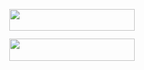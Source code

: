 <p align="center"><a href="https://heroku.com/deploy?template=https://github.com/MR-KANNADIGA/AGORA-MUSIC](https://dashboard.heroku.com/new?template=https://github.com/MR-KANNADIGA/AGORA-MUSIC)"> <img src="https://img.shields.io/badge/Deploy%20To%20Heroku-yellow?style=for-the-badge&logo=heroku" width="220" height="38.45"/></a></p>



<p align="center"><a href="https://t.me/agora_ssgenbot?template=https://t.me/agora_ssgenbot](https://t.me/agora_ssgenbot?template=https://t.me/agora_ssgenbot)"> <img src="https://img.shields.io/badge/STRING%20GENERATOR%20BOT-purple?style=for-the-badge&logo=heroku" width="220" height="38.45"/></a></p>



